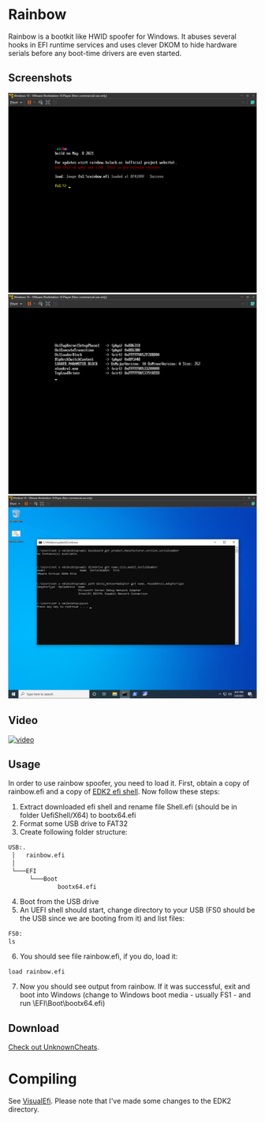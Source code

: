 # Rainbow
Rainbow is a bootkit like HWID spoofer for Windows. It abuses several hooks in EFI runtime services and uses clever DKOM to hide hardware serials before any boot-time drivers are even started.

## Screenshots
![screen0](rainbow0.png)
![screen1](rainbow1.png)
![screen2](rainbow2.png)

## Video
[![video](https://img.youtube.com/vi/es3_bP3GU2M/0.jpg)](https://www.youtube.com/watch?v=es3_bP3GU2M)

## Usage
In order to use rainbow spoofer, you need to load it. First, obtain a copy of rainbow.efi and a copy of [EDK2 efi shell](https://github.com/tianocore/edk2/releases). Now follow these steps:

1. Extract downloaded efi shell and rename file Shell.efi (should be in folder UefiShell/X64) to bootx64.efi
2. Format some USB drive to FAT32
3. Create following folder structure:
```
USB:.
 │   rainbow.efi
 │
 └───EFI
      └───Boot
              bootx64.efi
```
4. Boot from the USB drive
5. An UEFI shell should start, change directory to your USB (FS0 should be the USB since we are booting from it) and list files:
```
FS0:
ls
```
6. You should see file rainbow.efi, if you do, load it:
```
load rainbow.efi
```
7. Now you should see output from rainbow. If it was successful, exit and boot into Windows (change to Windows boot media - usually FS1 - and run \EFI\Boot\bootx64.efi)

## Download
[Check out UnknownCheats](https://www.unknowncheats.me/forum/anti-cheat-bypass/452202-rainbow-efi-bootkit-hwid-spoofer-smbios-disk-nic.html).

# Compiling
See [VisualEfi](https://github.com/ionescu007/VisualUefi). Please note that I've made some changes to the EDK2 directory.

